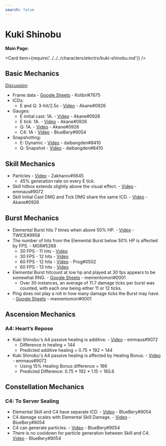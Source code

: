 ```yaml
---
search: false
---
```


# Kuki Shinobu

**Main Page:**

<Card item={require('../../../characters/electro/kuki-shinobu.md')} />

## Basic Mechanics

[Discussion](https://tickets.deeznuts.moe/transcripts/shinobu-basic-mechanics)

* Frame data - [Google Sheets](https://docs.google.com/spreadsheets/d/1cXejpod69F6HReq6jztxEvlpVzSGKssz5NNHIzqY4QY/edit?usp=sharing) - Kolibri\#7675
* ICDs:
  * E and Q: 3-hit/2.5s - [Video](https://www.youtube.com/watch?v=ztZgTo3ugUw) - Akane\#0926
* Gauges:
  * E initial cast: 1A. - [Video](https://www.youtube.com/watch?v=G1hqKcd6aWc) - Akane\#0926
  * E tick: 1A. - [Video](https://www.youtube.com/watch?v=iJuhklXA3kY) - Akane\#0926
  * Q: 1A. - [Video](https://www.youtube.com/watch?v=MGJqkhM9z3I) - Akane\#0926
  * C4: 1A - [Video](https://www.youtube.com/watch?v=s2fFt0ZWfys) - BlueBery\#9054
* Snapshotting:
  * E: Dynamic - [Video](https://www.youtube.com/watch?v=g0JdXZj4HJQ) - daibangden\#8410
  * Q: Snapshot - [Video](https://www.youtube.com/watch?v=DBVLpCr-FUk) - daibangden\#8410

## Skill Mechanics

* Particles - [Video](https://www.youtube.com/watch?v=VIy9dJp-JUQ) - Zakharov\#5645
  * 45% generation rate on every E tick.
* Skill hitbox extends slightly above the visual effect. - [Video](https://www.youtube.com/watch?v=ENhVQtSF8VQ) - emmaus\#9072
* Skill Initial Cast DMG and Tick DMG share the same ICD. - [Video](https://www.youtube.com/watch?v=ztZgTo3ugUw) - Akane\#0926

## Burst Mechanics

* Elemental Burst hits 7 times when above 50% HP. - [Video](https://www.youtube.com/watch?v=SGuHpV_gGQk) - TWICE\#9958
* The number of hits from the Elemental Burst below 50% HP is affected by FPS. - MGR\#5268
  * 30 FPS - 11 hits - [Video](https://www.youtube.com/watch?v=g1M5aBp8F90)
  * 30 FPS - 12 hits - [Video](https://www.youtube.com/watch?v=Rh2aHifxL64)
  * 60 FPS - 12 hits - [Video](https://www.youtube.com/watch?v=7M3GwSCbHGg) - Prog\#0502
  * 60 FPS - 13 hits - [Video](https://www.youtube.com/watch?v=INA_H8Wly7M)
* Elemental Burst hitcount at low hp and played at 30 fps appears to be somewhat RNG. - [Google Sheets](https://docs.google.com/spreadsheets/d/1PvFk2bDjM1VnLFty8DTkXG9CC8LXOPpyHhE4rjQJQNM/edit?usp=sharing) - mementomori\#0001
  * Over 30 instances, an average of 11.7 damage ticks per burst was counted, with each one being either 11 or 12 ticks.
* Ping does not play a roll in how many damage ticks the Burst may have. - [Google Sheets](https://docs.google.com/spreadsheets/d/1PvFk2bDjM1VnLFty8DTkXG9CC8LXOPpyHhE4rjQJQNM/edit#gid=774661355) - mementomori\#0001

## Ascension Mechanics

### A4: Heart’s Repose

* Kuki Shinobu's A4 passive healing is additive. - [Video](https://www.youtube.com/watch?v=PioUWJx2YIU) - emmaus\#9072
  * Difference in healing \= 144
  * Predicted additive healing \= 0.75 \* 192 \= 144
* Kuki Shinobu's A4 passive healing is affected by Healing Bonus. - [Video](https://www.youtube.com/watch?v=b5KXuFh1pAw) - emmaus\#9072
  * Using 15% Healing Bonus difference \= 166
  * Predicted Difference: 0.75 \* 192 \* 1.15 \= 165.6

## Constellation Mechanics

### C4: To Server Sealing

* Elemental Skill and C4 have separate ICD. - [Video](https://www.youtube.com/watch?v=KXMqiHhOr1w) - BlueBery\#9054
* C4 damage scales with Elemental Skill Damage. - [Video](https://www.youtube.com/watch?v=stbDCK_i0lI) - BlueBery\#9054
* C4 can generate particles. - [Video](https://www.youtube.com/watch?v=08wZg7eMZZw) - BlueBery\#9054
* There is no cooldown for particle generation between Skill and C4. [Video](https://www.youtube.com/watch?v=5Vj_mTyL4e8) - BlueBery\#9054
